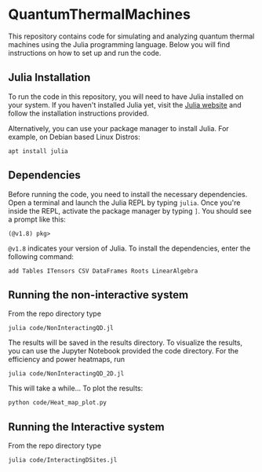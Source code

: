 # QuantumThermalMachines

This repository contains code for simulating and analyzing quantum thermal machines using the Julia programming language. Below you will find instructions on how to set up and run the code.

## Julia Installation

To run the code in this repository, you will need to have Julia installed on your system. If you haven't installed Julia yet, visit the [Julia website](https://julialang.org/) and follow the installation instructions provided.


Alternatively, you can use your package manager to install Julia. For example, on Debian based Linux Distros:
```
apt install julia
```

## Dependencies

Before running the code, you need to install the necessary dependencies. Open a terminal and launch the Julia REPL by typing `julia`. Once you're inside the REPL, activate the package manager by typing `]`. You should see a prompt like this:
```
(@v1.8) pkg> 
```

`@v1.8` indicates your version of Julia. To install the dependencies, enter the following command:
```
add Tables ITensors CSV DataFrames Roots LinearAlgebra
```

## Running the non-interactive system

From the repo directory type
```
julia code/NonInteractingQD.jl
```

The results will be saved in the results directory. To visualize the results, you can use the Jupyter Notebook provided the code directory. For the efficiency and power heatmaps, run 
```
julia code/NonInteractingQD_2D.jl
```
This will take a while... To plot the results:
```
python code/Heat_map_plot.py
```


## Running the Interactive system

From the repo directory type
```
julia code/InteractingDSites.jl
```